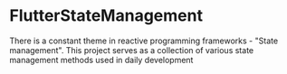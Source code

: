 # FlutterStateManagement
There is a constant theme in reactive programming frameworks - "State management". This project serves as a collection of various state management methods used in daily development
